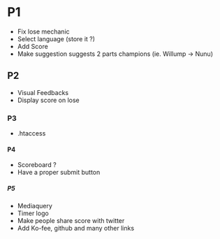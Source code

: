 # P1
- Fix lose mechanic
- Select language (store it ?)
- Add Score
- Make suggestion suggests 2 parts champions (ie. Willump -> Nunu)

## P2
- Visual Feedbacks
- Display score on lose

### P3
- .htaccess

#### P4
- Scoreboard ?
- Have a proper submit button

##### P5
- Mediaquery
- Timer logo
- Make people share score with twitter
- Add Ko-fee, github and many other links
